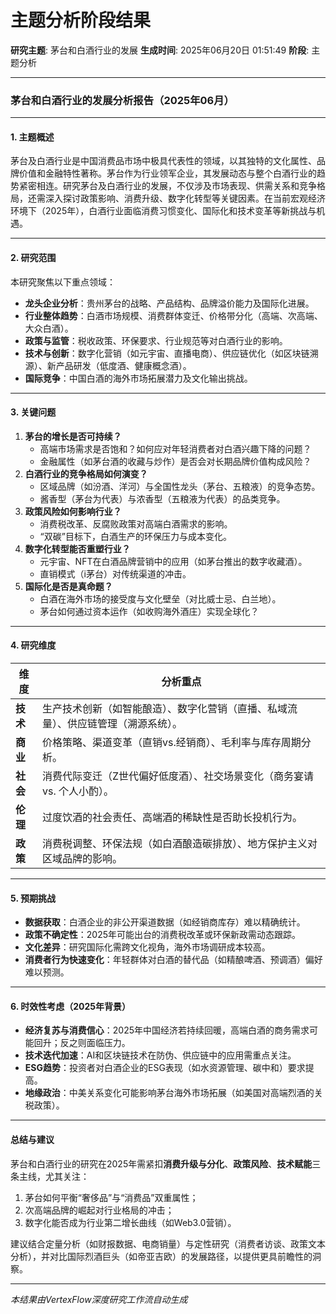 # 主题分析阶段结果

**研究主题**: 茅台和白酒行业的发展
**生成时间**: 2025年06月20日 01:51:49
**阶段**: 主题分析

---

### 茅台和白酒行业的发展分析报告（2025年06月）  

---

#### **1. 主题概述**  
茅台及白酒行业是中国消费品市场中极具代表性的领域，以其独特的文化属性、品牌价值和金融特性著称。茅台作为行业领军企业，其发展动态与整个白酒行业的趋势紧密相连。研究茅台及白酒行业的发展，不仅涉及市场表现、供需关系和竞争格局，还需深入探讨政策影响、消费升级、数字化转型等关键因素。在当前宏观经济环境下（2025年），白酒行业面临消费习惯变化、国际化和技术变革等新挑战与机遇。

---

#### **2. 研究范围**  
本研究聚焦以下重点领域：  
- **龙头企业分析**：贵州茅台的战略、产品结构、品牌溢价能力及国际化进展。  
- **行业整体趋势**：白酒市场规模、消费群体变迁、价格带分化（高端、次高端、大众白酒）。  
- **政策与监管**：税收政策、环保要求、行业规范等对白酒行业的影响。  
- **技术与创新**：数字化营销（如元宇宙、直播电商）、供应链优化（如区块链溯源）、新产品研发（低度酒、健康概念酒）。  
- **国际竞争**：中国白酒的海外市场拓展潜力及文化输出挑战。  

---

#### **3. 关键问题**  
1. **茅台的增长是否可持续？**  
   - 高端市场需求是否饱和？如何应对年轻消费者对白酒兴趣下降的问题？  
   - 金融属性（如茅台酒的收藏与炒作）是否会对长期品牌价值构成风险？  
2. **白酒行业的竞争格局如何演变？**  
   - 区域品牌（如汾酒、洋河）与全国性龙头（茅台、五粮液）的竞争态势。  
   - 酱香型（茅台为代表）与浓香型（五粮液为代表）的品类竞争。  
3. **政策风险如何影响行业？**  
   - 消费税改革、反腐败政策对高端白酒需求的影响。  
   - “双碳”目标下，白酒生产的环保压力与成本变化。  
4. **数字化转型能否重塑行业？**  
   - 元宇宙、NFT在白酒品牌营销中的应用（如茅台推出的数字收藏酒）。  
   - 直销模式（i茅台）对传统渠道的冲击。  
5. **国际化是否是真命题？**  
   - 白酒在海外市场的接受度与文化壁垒（对比威士忌、白兰地）。  
   - 茅台如何通过资本运作（如收购海外酒庄）实现全球化？  

---

#### **4. 研究维度**  

| **维度**       | **分析重点**                                                                 |
|----------------|-----------------------------------------------------------------------------|
| **技术**       | 生产技术创新（如智能酿造）、数字化营销（直播、私域流量）、供应链管理（溯源系统）。 |
| **商业**       | 价格策略、渠道变革（直销vs.经销商）、毛利率与库存周期分析。                  |
| **社会**       | 消费代际变迁（Z世代偏好低度酒）、社交场景变化（商务宴请 vs. 个人小酌）。       |
| **伦理**       | 过度饮酒的社会责任、高端酒的稀缺性是否助长投机行为。                          |
| **政策**       | 消费税调整、环保法规（如白酒酿造碳排放）、地方保护主义对区域品牌的影响。        |

---

#### **5. 预期挑战**  
- **数据获取**：白酒企业的非公开渠道数据（如经销商库存）难以精确统计。  
- **政策不确定性**：2025年可能出台的消费税改革或环保新政需动态跟踪。  
- **文化差异**：研究国际化需跨文化视角，海外市场调研成本较高。  
- **消费者行为快速变化**：年轻群体对白酒的替代品（如精酿啤酒、预调酒）偏好难以预测。  

---

#### **6. 时效性考虑（2025年背景）**  
- **经济复苏与消费信心**：2025年中国经济若持续回暖，高端白酒的商务需求可能回升；反之则面临压力。  
- **技术迭代加速**：AI和区块链技术在防伪、供应链中的应用需重点关注。  
- **ESG趋势**：投资者对白酒企业的ESG表现（如水资源管理、碳中和）要求提高。  
- **地缘政治**：中美关系变化可能影响茅台海外市场拓展（如美国对高端烈酒的关税政策）。  

---

#### **总结与建议**  
茅台和白酒行业的研究在2025年需紧扣**消费升级与分化**、**政策风险**、**技术赋能**三条主线，尤其关注：  
1. 茅台如何平衡“奢侈品”与“消费品”双重属性；  
2. 次高端品牌的崛起对行业格局的冲击；  
3. 数字化能否成为行业第二增长曲线（如Web3.0营销）。  

建议结合定量分析（如财报数据、电商销量）与定性研究（消费者访谈、政策文本分析），并对比国际烈酒巨头（如帝亚吉欧）的发展路径，以提供更具前瞻性的洞察。

---

*本结果由VertexFlow深度研究工作流自动生成*
